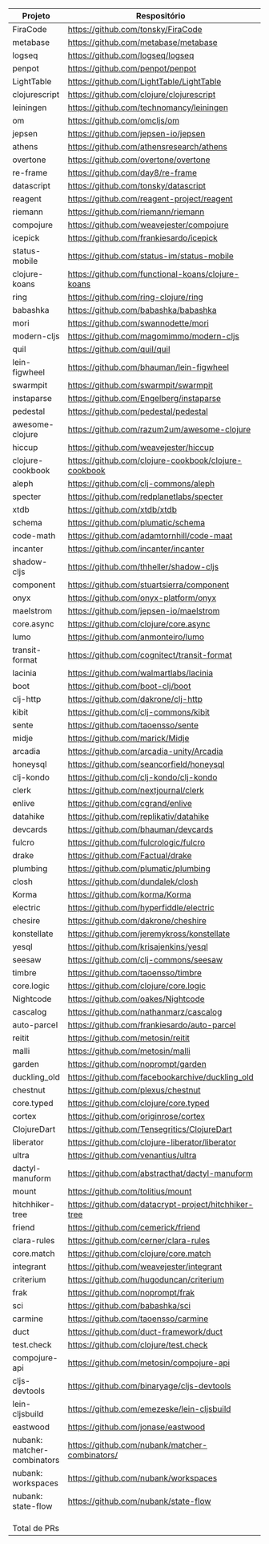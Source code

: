 |Projeto                    |Respositório                                        |PRs  |
|---------------------------|----------------------------------------------------|-----|
|FiraCode                   |https://github.com/tonsky/FiraCode                  |183  |
|metabase                   |https://github.com/metabase/metabase                |20516|
|logseq                     |https://github.com/logseq/logseq                    |3071 |
|penpot                     |https://github.com/penpot/penpot                    |2441 |
|LightTable                 |https://github.com/LightTable/LightTable            |370  |
|clojurescript              |https://github.com/clojure/clojurescript            |177  |
|leiningen                  |https://github.com/technomancy/leiningen            |903  |
|om                         |https://github.com/omcljs/om                        |231  |
|jepsen                     |https://github.com/jepsen-io/jepsen                 |344  |
|athens                     |https://github.com/athensresearch/athens            |1386 |
|overtone                   |https://github.com/overtone/overtone                |192  |
|re-frame                   |https://github.com/day8/re-frame                    |458  |
|datascript                 |https://github.com/tonsky/datascript                |153  |
|reagent                    |https://github.com/reagent-project/reagent          |211  |
|riemann                    |https://github.com/riemann/riemann                  |631  |
|compojure                  |https://github.com/weavejester/compojure            |61   |
|icepick                    |https://github.com/frankiesardo/icepick             |27   |
|status-mobile              |https://github.com/status-im/status-mobile          |8936 |
|clojure-koans              |https://github.com/functional-koans/clojure-koans   |123  |
|ring                       |https://github.com/ring-clojure/ring                |237  |
|babashka                   |https://github.com/babashka/babashka                |706  |
|mori                       |https://github.com/swannodette/mori                 |85   |
|modern-cljs                |https://github.com/magomimmo/modern-cljs            |331  |
|quil                       |https://github.com/quil/quil                        |143  |
|lein-figwheel              |https://github.com/bhauman/lein-figwheel            |171  |
|swarmpit                   |https://github.com/swarmpit/swarmpit                |119  |
|instaparse                 |https://github.com/Engelberg/instaparse             |71   |
|pedestal                   |https://github.com/pedestal/pedestal                |368  |
|awesome-clojure            |https://github.com/razum2um/awesome-clojure         |172  |
|hiccup                     |https://github.com/weavejester/hiccup               |91   |
|clojure-cookbook           |https://github.com/clojure-cookbook/clojure-cookbook|397  |
|aleph                      |https://github.com/clj-commons/aleph                |341  |
|specter                    |https://github.com/redplanetlabs/specter            |59   |
|xtdb                       |https://github.com/xtdb/xtdb                        |1019 |
|schema                     |https://github.com/plumatic/schema                  |222  |
|code-math                  |https://github.com/adamtornhill/code-maat           |29   |
|incanter                   |https://github.com/incanter/incanter                |200  |
|shadow-cljs                |https://github.com/thheller/shadow-cljs             |126  |
|component                  |https://github.com/stuartsierra/component           |29   |
|onyx                       |https://github.com/onyx-platform/onyx               |307  |
|maelstrom                  |https://github.com/jepsen-io/maelstrom              |50   |
|core.async                 |https://github.com/clojure/core.async               |32   |
|lumo                       |https://github.com/anmonteiro/lumo                  |211  |
|transit-format             |https://github.com/cognitect/transit-format         |11   |
|lacinia                    |https://github.com/walmartlabs/lacinia              |263  |
|boot                       |https://github.com/boot-clj/boot                    |232  |
|clj-http                   |https://github.com/dakrone/clj-http                 |317  |
|kibit                      |https://github.com/clj-commons/kibit                |123  |
|sente                      |https://github.com/taoensso/sente                   |119  |
|midje                      |https://github.com/marick/Midje                     |129  |
|arcadia                    |https://github.com/arcadia-unity/Arcadia            |60   |
|honeysql                   |https://github.com/seancorfield/honeysql            |165  |
|clj-kondo                  |https://github.com/clj-kondo/clj-kondo              |886  |
|clerk                      |https://github.com/nextjournal/clerk                |358  |
|enlive                     |https://github.com/cgrand/enlive                    |64   |
|datahike                   |https://github.com/replikativ/datahike              |309  |
|devcards                   |https://github.com/bhauman/devcards                 |66   |
|fulcro                     |https://github.com/fulcrologic/fulcro               |257  |
|drake                      |https://github.com/Factual/drake                    |48   |
|plumbing                   |https://github.com/plumatic/plumbing                |81   |
|closh                      |https://github.com/dundalek/closh                   |47   |
|Korma                      |https://github.com/korma/Korma                      |165  |
|electric                   |https://github.com/hyperfiddle/electric             |22   |
|chesire                    |https://github.com/dakrone/cheshire                 |91   |
|konstellate                |https://github.com/jeremykross/konstellate          |6    |
|yesql                      |https://github.com/krisajenkins/yesql               |62   |
|seesaw                     |https://github.com/clj-commons/seesaw               |102  |
|timbre                     |https://github.com/taoensso/timbre                  |119  |
|core.logic                 |https://github.com/clojure/core.logic               |23   |
|Nightcode                  |https://github.com/oakes/Nightcode                  |47   |
|cascalog                   |https://github.com/nathanmarz/cascalog              |155  |
|auto-parcel                |https://github.com/frankiesardo/auto-parcel         |14   |
|reitit                     |https://github.com/metosin/reitit                   |345  |
|malli                      |https://github.com/metosin/malli                    |554  |
|garden                     |https://github.com/noprompt/garden                  |55   |
|duckling_old               |https://github.com/facebookarchive/duckling_old     |148  |
|chestnut                   |https://github.com/plexus/chestnut                  |117  |
|core.typed                 |https://github.com/clojure/core.typed               |32   |
|cortex                     |https://github.com/originrose/cortex                |195  |
|ClojureDart                |https://github.com/Tensegritics/ClojureDart         |106  |
|liberator                  |https://github.com/clojure-liberator/liberator      |158  |
|ultra                      |https://github.com/venantius/ultra                  |31   |
|dactyl-manuform            |https://github.com/abstracthat/dactyl-manuform      |1    |
|mount                      |https://github.com/tolitius/mount                   |42   |
|hitchhiker-tree            |https://github.com/datacrypt-project/hitchhiker-tree|20   |
|friend                     |https://github.com/cemerick/friend                  |61   |
|clara-rules                |https://github.com/cerner/clara-rules               |202  |
|core.match                 |https://github.com/clojure/core.match               |9    |
|integrant                  |https://github.com/weavejester/integrant            |38   |
|criterium                  |https://github.com/hugoduncan/criterium             |23   |
|frak                       |https://github.com/noprompt/frak                    |9    |
|sci                        |https://github.com/babashka/sci                     |393  |
|carmine                    |https://github.com/taoensso/carmine                 |74   |
|duct                       |https://github.com/duct-framework/duct              |36   |
|test.check                 |https://github.com/clojure/test.check               |16   |
|compojure-api              |https://github.com/metosin/compojure-api            |161  |
|cljs-devtools              |https://github.com/binaryage/cljs-devtools          |14   |
|lein-cljsbuild             |https://github.com/emezeske/lein-cljsbuild          |101  |
|eastwood                   |https://github.com/jonase/eastwood                  |119  |
|nubank: matcher-combinators|https://github.com/nubank/matcher-combinators/      |151  |
|nubank: workspaces         |https://github.com/nubank/workspaces                |44   |
|nubank: state-flow         |https://github.com/nubank/state-flow                |144  |
|                           |                                                    |     |
|                           |                                                    |     |
|                           |                                                    |     |
|Total de PRs               |                                                    |53331|
